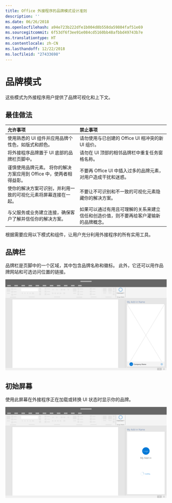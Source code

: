```yaml
---
title: Office 外接程序的品牌模式设计准则
description: ''
ms.date: 06/26/2018
ms.openlocfilehash: a94e723b222dfe1b004d8b558da59804faf51e69
ms.sourcegitcommit: 6f53df6f3ee91e084cd5160bb48afbbd49743b7e
ms.translationtype: HT
ms.contentlocale: zh-CN
ms.lasthandoff: 12/22/2018
ms.locfileid: "27433698"
---
```

# <a name="branding-patterns"></a>品牌模式

这些模式为外接程序用户提供了品牌可视化和上下文。 

## <a name="best-practices"></a>最佳做法

|允许事项 |禁止事项|
|:---- |:----|
| 使用熟悉的 UI 组件并应用品牌个性色，如版式和颜色。 | 请勿使用与已创建的 Office UI 相冲突的新 UI 组价。 | 
| 将外接程序品牌置于 UI 底部的品牌栏页脚中。 | 请勿在 UI 顶部的相邻品牌栏中重复任务窗格名称。 |
| 谨慎使用品牌元素。 将你的解决方案应用到 Office 中，使两者相得益彰。 | 不要再 Office UI 中插入过多的品牌元素，对用户造成干扰和迷惑。 |
| 使你的解决方案可识别，并利用一致的可视化元素将屏幕连接在一起。 | 不要让不可识别和不一致的可视化元素隐藏你的解决方案。 |
| 与父服务或业务建立连接，确保客户了解并信任你的解决方案。 | 如果可以通过有用且可理解的关系来建立信任和创造价值，则不要再给客户灌输新的品牌概念。 |


根据需要应用以下模式和组件，让用户充分利用外接程序的所有实用工具。


## <a name="brand-bar"></a>品牌栏

品牌栏是页脚中的一个区域，其中包含品牌名称和徽标。 此外，它还可以用作品牌网站和可选访问位置的链接。

![品牌栏 - 桌面任务窗格规范](../images/add-in-brand-bar.png)

## <a name="splash-screen"></a>初始屏幕

使用此屏幕在外接程序正在加载或转换 UI 状态时显示你的品牌。

![品牌初始屏幕 - 桌面任务窗格规范](../images/add-in-splash-screen.png)